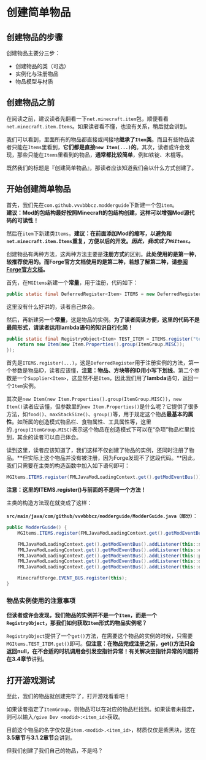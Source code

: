 # 创建简单物品

## 创建物品的步骤

创建物品主要分三步：

* 创建物品的类（可选）
* 实例化与注册物品
* 物品模型与材质

## 创建物品之前

在阅读之前，建议读者先翻看一下`net.minecraft.item`包，顺便看看`net.minecraft.item.Items`。如果读者看不懂，也没有关系，稍后就会讲到。

我们可以看到，里面所有的物品都直接或间接地**继承了`Item`类**。而且有些物品读者只能在`Items`里看到，**它们都是直接`new Item(...)`的**。其次，读者或许会发现，那些只能在`Items`里看到的物品，**通常都比较简单**，例如铁锭、木棍等。

既然我们的标题是『创建简单物品』，那读者应该知道我们会以什么方式创建了。

## 开始创建简单物品

首先，我们先在`com.github.vvvbbbcz.modderguide`下新建一个包`item`。  
**建议：Mod的包结构最好按照Minecraft的包结构创建，这样可以增强Mod源代码的可读性！**

然后在`item`下新建类`Items`。**建议：在前面添加Mod的缩写，以避免和`net.minecraft.item.Items`重复，方便以后的开发。*因此，我改成了`MGItems`。***

创建物品有两种方法，这两种方法主要是**注册方式**的区别。**此处使用的是第一种，较推荐使用的。而Forge官方文档使用的是第二种，若想了解第二种，请[参阅Forge官方文档](https://mcforge.readthedocs.io/en/1.15.x/concepts/registries/#registering-things)。**

首先，在`MGItems`新建一个**常量**，用于注册，代码如下：

```java
public static final DeferredRegister<Item> ITEMS = new DeferredRegister<>(ForgeRegistries.ITEMS, ModderGuide.MODID);
```

这里没有什么好讲的，读者自己体会。

然后，再新建另一个**常量**，这是物品的实例。**为了读者阅读方便，这里的代码不是最简形式，请读者运用lambda语句的知识自行化简！**

```java
public static final RegistryObject<Item> TEST_ITEM = ITEMS.register("test_item", () -> {
	return new Item(new Item.Properties().group(ItemGroup.MISC));
});
```

首先是`ITEMS.register(...)`，这是`DeferredRegister`用于注册实例的方法，第一个参数是物品ID，读者应该懂，**注意：物品、方块等的ID用小写下划线**。第二个参数是一个`Supplier<Item>`，这显然不是`Item`，因此我们用了**lambda**语句，返回一个`Item`实例。

其次是`new Item(new Item.Properties().group(ItemGroup.MISC))`，`new Item()`读者应该懂，但参数里的`new Item.Properties()`是什么呢？它提供了很多方法，如`food()`、`maxStackSize()`、`group()`等，用于规定这个物品**最基本的属性**。如所属的创造模式物品栏、食物属性、工具属性等，这里的`.group(ItemGroup.MISC)`表示这个物品在创造模式下可以在“杂项”物品栏里找到，其余的读者可以自己体会。

读到这里，读者应该知道了，我们这样不仅创建了物品的实例，还同时注册了物品。**但实际上这个物品并没有被注册，因为Forge发现不了这段代码。**因此，我们只需要在主类的构造函数中加入如下语句即可：

```java
MGItems.ITEMS.register(FMLJavaModLoadingContext.get().getModEventBus()); // DeferredRegister会自动监听相应的事件，在相应事件发生时进行注册
```

**注意：这里的ITEMS.register()与前面的不是同一个方法！**

主类的构造方法现在就变成了这样：

**`src/main/java/com/github/vvvbbbcz/modderguide/ModderGuide.java（部分）`**：

```java
public ModderGuide() {
	MGItems.ITEMS.register(FMLJavaModLoadingContext.get().getModEventBus());

	FMLJavaModLoadingContext.get().getModEventBus().addListener(this::setup);
	FMLJavaModLoadingContext.get().getModEventBus().addListener(this::enqueueIMC);
	FMLJavaModLoadingContext.get().getModEventBus().addListener(this::processIMC);
	FMLJavaModLoadingContext.get().getModEventBus().addListener(this::doClientStuff);
	FMLJavaModLoadingContext.get().getModEventBus().addListener(this::onServerStarting);

	MinecraftForge.EVENT_BUS.register(this);
}
```

### 物品实例使用的注意事项 

**但读者或许会发现，我们物品的实例并不是一个`Item`，而是一个`RegistryObject`，那我们如何获取`Item`形式的物品实例呢？**

`RegistryObject`提供了一个`get()`方法，在需要这个物品的实例的时候，只需要`MGItems.TEST_ITEM.get()`即可。**但注意：在物品完成注册之前，get()方法只会返回null，在不合适的时机调用会引发空指针异常！**有关解决空指针异常的问题将在**3.4章节**讲到。

## 打开游戏测试

至此，我们的物品就创建完毕了，打开游戏看看吧！

如果读者指定了`ItemGroup`，则物品可以在对应的物品栏找到。如果读者未指定，则可以输入`/give Dev <modid>:<item_id>`获取。

目前这个物品的名字仅仅是`item.<modid>.<item_id>`，材质仅仅是紫黑块，这在**3.5章节**与**3.1.2章节**会讲到。

但我们创建了我们自己的物品，不是吗？